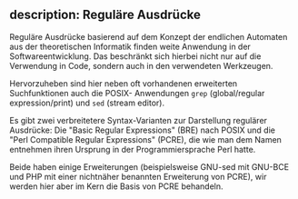 description: Reguläre Ausdrücke
---
Reguläre Ausdrücke basierend auf dem Konzept der endlichen Automaten aus der theoretischen
Informatik finden weite Anwendung in der Softwareentwicklung. Das beschränkt sich hierbei
nicht nur auf die Verwendung in Code, sondern auch in den verwendeten Werkzeugen.

Hervorzuheben sind hier neben oft vorhandenen erweiterten Suchfunktionen auch die POSIX-
Anwendungen `grep` (global/regular expression/print) und `sed` (stream editor).

Es gibt zwei verbreitetere Syntax-Varianten zur Darstellung regulärer Ausdrücke:
Die "Basic Regular Expressions" (BRE) nach POSIX und die "Perl Compatible Regular
Expressions" (PCRE), die wie man dem Namen entnehmen ihren Ursprung in der Programmiersprache
Perl hatte.

Beide haben einige Erweiterungen (beispielsweise GNU-sed mit GNU-BCE und PHP mit einer
nichtnäher benannten Erweiterung von PCRE), wir werden hier aber im Kern die Basis von
PCRE behandeln.
